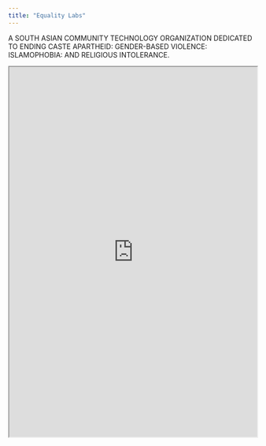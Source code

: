 ```yaml
---
title: "Equality Labs"
---
```


A SOUTH ASIAN COMMUNITY TECHNOLOGY ORGANIZATION  DEDICATED TO ENDING CASTE APARTHEID: GENDER-BASED VIOLENCE: ISLAMOPHOBIA: AND RELIGIOUS INTOLERANCE.

<iframe height="750" width="100%" src="https://ewelton.github.io/ktest/wiki.html#Equality%20Labs"></iframe>
